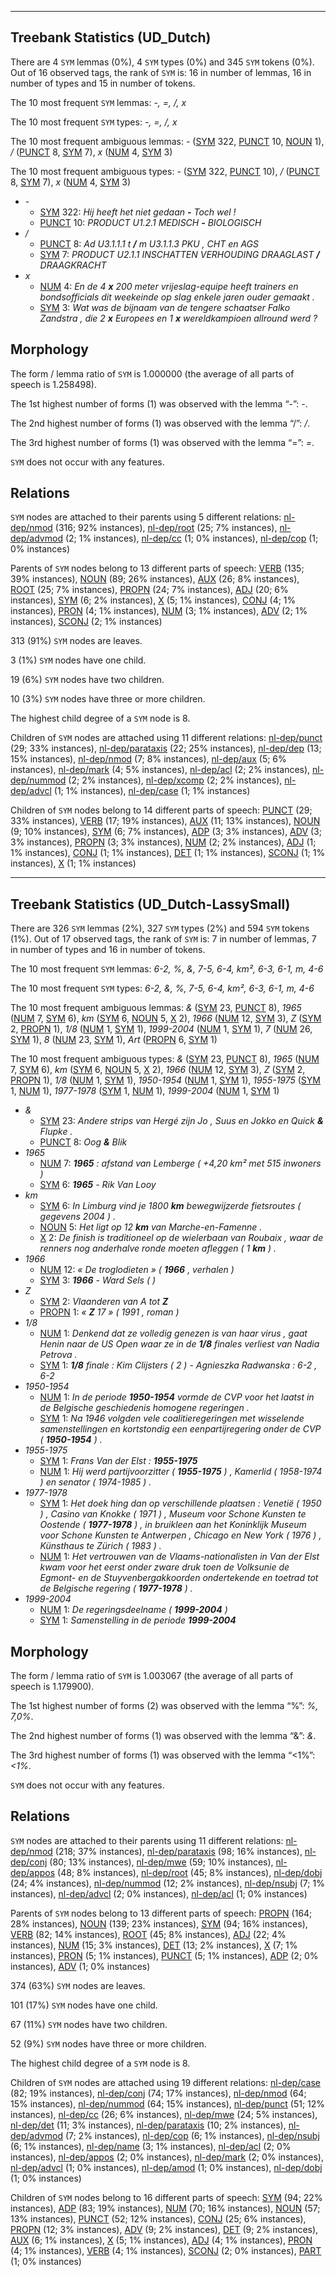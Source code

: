 

--------------------------------------------------------------------------------

## Treebank Statistics (UD_Dutch)

There are 4 `SYM` lemmas (0%), 4 `SYM` types (0%) and 345 `SYM` tokens (0%).
Out of 16 observed tags, the rank of `SYM` is: 16 in number of lemmas, 16 in number of types and 15 in number of tokens.

The 10 most frequent `SYM` lemmas: <em>-, =, /, x</em>

The 10 most frequent `SYM` types:  <em>-, =, /, x</em>

The 10 most frequent ambiguous lemmas: <em>-</em> ([SYM]() 322, [PUNCT]() 10, [NOUN]() 1), <em>/</em> ([PUNCT]() 8, [SYM]() 7), <em>x</em> ([NUM]() 4, [SYM]() 3)

The 10 most frequent ambiguous types:  <em>-</em> ([SYM]() 322, [PUNCT]() 10), <em>/</em> ([PUNCT]() 8, [SYM]() 7), <em>x</em> ([NUM]() 4, [SYM]() 3)


* <em>-</em>
  * [SYM]() 322: <em>Hij heeft het niet gedaan <b>-</b> Toch wel !</em>
  * [PUNCT]() 10: <em>PRODUCT U1.2.1 MEDISCH <b>-</b> BIOLOGISCH</em>
* <em>/</em>
  * [PUNCT]() 8: <em>Ad U3.1.1.1 t <b>/</b> m U3.1.1.3 PKU , CHT en AGS</em>
  * [SYM]() 7: <em>PRODUCT U2.1.1 INSCHATTEN VERHOUDING DRAAGLAST <b>/</b> DRAAGKRACHT</em>
* <em>x</em>
  * [NUM]() 4: <em>En de 4 <b>x</b> 200 meter vrijeslag-equipe heeft trainers en bondsofficials dit weekeinde op slag enkele jaren ouder gemaakt .</em>
  * [SYM]() 3: <em>Wat was de bijnaam van de tengere schaatser Falko Zandstra , die 2 <b>x</b> Europees en 1 <b>x</b> wereldkampioen allround werd ?</em>

## Morphology

The form / lemma ratio of `SYM` is 1.000000 (the average of all parts of speech is 1.258498).

The 1st highest number of forms (1) was observed with the lemma “-”: <em>-</em>.

The 2nd highest number of forms (1) was observed with the lemma “/”: <em>/</em>.

The 3rd highest number of forms (1) was observed with the lemma “=”: <em>=</em>.

`SYM` does not occur with any features.


## Relations

`SYM` nodes are attached to their parents using 5 different relations: [nl-dep/nmod]() (316; 92% instances), [nl-dep/root]() (25; 7% instances), [nl-dep/advmod]() (2; 1% instances), [nl-dep/cc]() (1; 0% instances), [nl-dep/cop]() (1; 0% instances)

Parents of `SYM` nodes belong to 13 different parts of speech: [VERB]() (135; 39% instances), [NOUN]() (89; 26% instances), [AUX]() (26; 8% instances), [ROOT]() (25; 7% instances), [PROPN]() (24; 7% instances), [ADJ]() (20; 6% instances), [SYM]() (6; 2% instances), [X]() (5; 1% instances), [CONJ]() (4; 1% instances), [PRON]() (4; 1% instances), [NUM]() (3; 1% instances), [ADV]() (2; 1% instances), [SCONJ]() (2; 1% instances)

313 (91%) `SYM` nodes are leaves.

3 (1%) `SYM` nodes have one child.

19 (6%) `SYM` nodes have two children.

10 (3%) `SYM` nodes have three or more children.

The highest child degree of a `SYM` node is 8.

Children of `SYM` nodes are attached using 11 different relations: [nl-dep/punct]() (29; 33% instances), [nl-dep/parataxis]() (22; 25% instances), [nl-dep/dep]() (13; 15% instances), [nl-dep/nmod]() (7; 8% instances), [nl-dep/aux]() (5; 6% instances), [nl-dep/mark]() (4; 5% instances), [nl-dep/acl]() (2; 2% instances), [nl-dep/nummod]() (2; 2% instances), [nl-dep/xcomp]() (2; 2% instances), [nl-dep/advcl]() (1; 1% instances), [nl-dep/case]() (1; 1% instances)

Children of `SYM` nodes belong to 14 different parts of speech: [PUNCT]() (29; 33% instances), [VERB]() (17; 19% instances), [AUX]() (11; 13% instances), [NOUN]() (9; 10% instances), [SYM]() (6; 7% instances), [ADP]() (3; 3% instances), [ADV]() (3; 3% instances), [PROPN]() (3; 3% instances), [NUM]() (2; 2% instances), [ADJ]() (1; 1% instances), [CONJ]() (1; 1% instances), [DET]() (1; 1% instances), [SCONJ]() (1; 1% instances), [X]() (1; 1% instances)



--------------------------------------------------------------------------------

## Treebank Statistics (UD_Dutch-LassySmall)

There are 326 `SYM` lemmas (2%), 327 `SYM` types (2%) and 594 `SYM` tokens (1%).
Out of 17 observed tags, the rank of `SYM` is: 7 in number of lemmas, 7 in number of types and 16 in number of tokens.

The 10 most frequent `SYM` lemmas: <em>6-2, %, &amp;, 7-5, 6-4, km², 6-3, 6-1, m, 4-6</em>

The 10 most frequent `SYM` types:  <em>6-2, &amp;, %, 7-5, 6-4, km², 6-3, 6-1, m, 4-6</em>

The 10 most frequent ambiguous lemmas: <em>&amp;</em> ([SYM]() 23, [PUNCT]() 8), <em>1965</em> ([NUM]() 7, [SYM]() 6), <em>km</em> ([SYM]() 6, [NOUN]() 5, [X]() 2), <em>1966</em> ([NUM]() 12, [SYM]() 3), <em>Z</em> ([SYM]() 2, [PROPN]() 1), <em>1/8</em> ([NUM]() 1, [SYM]() 1), <em>1999-2004</em> ([NUM]() 1, [SYM]() 1), <em>7</em> ([NUM]() 26, [SYM]() 1), <em>8</em> ([NUM]() 23, [SYM]() 1), <em>Art</em> ([PROPN]() 6, [SYM]() 1)

The 10 most frequent ambiguous types:  <em>&amp;</em> ([SYM]() 23, [PUNCT]() 8), <em>1965</em> ([NUM]() 7, [SYM]() 6), <em>km</em> ([SYM]() 6, [NOUN]() 5, [X]() 2), <em>1966</em> ([NUM]() 12, [SYM]() 3), <em>Z</em> ([SYM]() 2, [PROPN]() 1), <em>1/8</em> ([NUM]() 1, [SYM]() 1), <em>1950-1954</em> ([NUM]() 1, [SYM]() 1), <em>1955-1975</em> ([SYM]() 1, [NUM]() 1), <em>1977-1978</em> ([SYM]() 1, [NUM]() 1), <em>1999-2004</em> ([NUM]() 1, [SYM]() 1)


* <em>&amp;</em>
  * [SYM]() 23: <em>Andere strips van Hergé zijn Jo , Suus en Jokko en Quick <b>&amp;</b> Flupke .</em>
  * [PUNCT]() 8: <em>Oog <b>&amp;</b> Blik</em>
* <em>1965</em>
  * [NUM]() 7: <em><b>1965</b> : afstand van Lemberge ( +4,20 km² met 515 inwoners )</em>
  * [SYM]() 6: <em><b>1965</b> - Rik Van Looy</em>
* <em>km</em>
  * [SYM]() 6: <em>In Limburg vind je 1800 <b>km</b> bewegwijzerde fietsroutes ( gegevens 2004 ) .</em>
  * [NOUN]() 5: <em>Het ligt op 12 <b>km</b> van Marche-en-Famenne .</em>
  * [X]() 2: <em>De finish is traditioneel op de wielerbaan van Roubaix , waar de renners nog anderhalve ronde moeten afleggen ( 1 <b>km</b> ) .</em>
* <em>1966</em>
  * [NUM]() 12: <em>« De troglodieten » ( <b>1966</b> , verhalen )</em>
  * [SYM]() 3: <em><b>1966</b> - Ward Sels ( )</em>
* <em>Z</em>
  * [SYM]() 2: <em>Vlaanderen van A tot <b>Z</b></em>
  * [PROPN]() 1: <em>« <b>Z</b> 17 » ( 1991 , roman )</em>
* <em>1/8</em>
  * [NUM]() 1: <em>Denkend dat ze volledig genezen is van haar virus , gaat Henin naar de US Open waar ze in de <b>1/8</b> finales verliest van Nadia Petrova .</em>
  * [SYM]() 1: <em><b>1/8</b> finale : Kim Clijsters ( 2 ) - Agnieszka Radwanska : 6-2 , 6-2</em>
* <em>1950-1954</em>
  * [NUM]() 1: <em>In de periode <b>1950-1954</b> vormde de CVP voor het laatst in de Belgische geschiedenis homogene regeringen .</em>
  * [SYM]() 1: <em>Na 1946 volgden vele coalitieregeringen met wisselende samenstellingen en kortstondig een eenpartijregering onder de CVP ( <b>1950-1954</b> ) .</em>
* <em>1955-1975</em>
  * [SYM]() 1: <em>Frans Van der Elst : <b>1955-1975</b></em>
  * [NUM]() 1: <em>Hij werd partijvoorzitter ( <b>1955-1975</b> ) , Kamerlid ( 1958-1974 ) en senator ( 1974-1985 ) .</em>
* <em>1977-1978</em>
  * [SYM]() 1: <em>Het doek hing dan op verschillende plaatsen : Venetië ( 1950 ) , Casino van Knokke ( 1971 ) , Museum voor Schone Kunsten te Oostende ( <b>1977-1978</b> ) , in bruikleen aan het Koninklijk Museum voor Schone Kunsten te Antwerpen , Chicago en New York ( 1976 ) , Künsthaus te Zürich ( 1983 ) .</em>
  * [NUM]() 1: <em>Het vertrouwen van de Vlaams-nationalisten in Van der Elst kwam voor het eerst onder zware druk toen de Volksunie de Egmont- en de Stuyvenbergakkoorden ondertekende en toetrad tot de Belgische regering ( <b>1977-1978</b> ) .</em>
* <em>1999-2004</em>
  * [NUM]() 1: <em>De regeringsdeelname ( <b>1999-2004</b> )</em>
  * [SYM]() 1: <em>Samenstelling in de periode <b>1999-2004</b></em>

## Morphology

The form / lemma ratio of `SYM` is 1.003067 (the average of all parts of speech is 1.179900).

The 1st highest number of forms (2) was observed with the lemma “%”: <em>%, 7,0%</em>.

The 2nd highest number of forms (1) was observed with the lemma “&amp;”: <em>&amp;</em>.

The 3rd highest number of forms (1) was observed with the lemma “&lt;1%”: <em>&lt;1%</em>.

`SYM` does not occur with any features.


## Relations

`SYM` nodes are attached to their parents using 11 different relations: [nl-dep/nmod]() (218; 37% instances), [nl-dep/parataxis]() (98; 16% instances), [nl-dep/conj]() (80; 13% instances), [nl-dep/mwe]() (59; 10% instances), [nl-dep/appos]() (48; 8% instances), [nl-dep/root]() (45; 8% instances), [nl-dep/dobj]() (24; 4% instances), [nl-dep/nummod]() (12; 2% instances), [nl-dep/nsubj]() (7; 1% instances), [nl-dep/advcl]() (2; 0% instances), [nl-dep/acl]() (1; 0% instances)

Parents of `SYM` nodes belong to 13 different parts of speech: [PROPN]() (164; 28% instances), [NOUN]() (139; 23% instances), [SYM]() (94; 16% instances), [VERB]() (82; 14% instances), [ROOT]() (45; 8% instances), [ADJ]() (22; 4% instances), [NUM]() (15; 3% instances), [DET]() (13; 2% instances), [X]() (7; 1% instances), [PRON]() (5; 1% instances), [PUNCT]() (5; 1% instances), [ADP]() (2; 0% instances), [ADV]() (1; 0% instances)

374 (63%) `SYM` nodes are leaves.

101 (17%) `SYM` nodes have one child.

67 (11%) `SYM` nodes have two children.

52 (9%) `SYM` nodes have three or more children.

The highest child degree of a `SYM` node is 8.

Children of `SYM` nodes are attached using 19 different relations: [nl-dep/case]() (82; 19% instances), [nl-dep/conj]() (74; 17% instances), [nl-dep/nmod]() (64; 15% instances), [nl-dep/nummod]() (64; 15% instances), [nl-dep/punct]() (51; 12% instances), [nl-dep/cc]() (26; 6% instances), [nl-dep/mwe]() (24; 5% instances), [nl-dep/det]() (11; 3% instances), [nl-dep/parataxis]() (10; 2% instances), [nl-dep/advmod]() (7; 2% instances), [nl-dep/cop]() (6; 1% instances), [nl-dep/nsubj]() (6; 1% instances), [nl-dep/name]() (3; 1% instances), [nl-dep/acl]() (2; 0% instances), [nl-dep/appos]() (2; 0% instances), [nl-dep/mark]() (2; 0% instances), [nl-dep/advcl]() (1; 0% instances), [nl-dep/amod]() (1; 0% instances), [nl-dep/dobj]() (1; 0% instances)

Children of `SYM` nodes belong to 16 different parts of speech: [SYM]() (94; 22% instances), [ADP]() (83; 19% instances), [NUM]() (70; 16% instances), [NOUN]() (57; 13% instances), [PUNCT]() (52; 12% instances), [CONJ]() (25; 6% instances), [PROPN]() (12; 3% instances), [ADV]() (9; 2% instances), [DET]() (9; 2% instances), [AUX]() (6; 1% instances), [X]() (5; 1% instances), [ADJ]() (4; 1% instances), [PRON]() (4; 1% instances), [VERB]() (4; 1% instances), [SCONJ]() (2; 0% instances), [PART]() (1; 0% instances)

